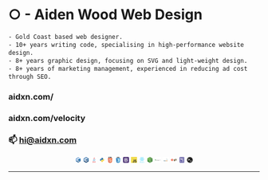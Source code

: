 # ○ - Aiden Wood Web Design
    - Gold Coast based web designer. 
    - 10+ years writing code, specialising in high-performance website design. 
    - 8+ years graphic design, focusing on SVG and light-weight design.
    - 8+ years of marketing management, experienced in reducing ad cost through SEO.

### aidxn.com/

### aidxn.com/velocity

### 📫 hi@aidxn.com

<!---
aidenwood/aidenwood is a ✨ special ✨ repository because its `README.md` (this file) appears on your GitHub profile.
You can click the Preview link to take a look at your changes.
--->

<p align="center">

  <div align="center">
  
  <code><img height="12" src="https://raw.githubusercontent.com/github/explore/80688e429a7d4ef2fca1e82350fe8e3517d3494d/topics/c/c.png"></code> <code><img height="12" src="https://raw.githubusercontent.com/github/explore/80688e429a7d4ef2fca1e82350fe8e3517d3494d/topics/cpp/cpp.png"></code> <code><img height="12" src="https://raw.githubusercontent.com/devicons/devicon/master/icons/java/java-original-wordmark.svg"></code> <code><img height="12" src="https://raw.githubusercontent.com/github/explore/80688e429a7d4ef2fca1e82350fe8e3517d3494d/topics/python/python.png"></code> <code><img height="12" src="https://raw.githubusercontent.com/github/explore/80688e429a7d4ef2fca1e82350fe8e3517d3494d/topics/html/html.png"></code> <code><img height="12" src="https://raw.githubusercontent.com/github/explore/80688e429a7d4ef2fca1e82350fe8e3517d3494d/topics/css/css.png"></code> <code><img height="12" src="https://raw.githubusercontent.com/github/explore/80688e429a7d4ef2fca1e82350fe8e3517d3494d/topics/bootstrap/bootstrap.png"></code> <code><img height="12" src="https://raw.githubusercontent.com/github/explore/80688e429a7d4ef2fca1e82350fe8e3517d3494d/topics/javascript/javascript.png"></code> <code><img height="12" src="https://raw.githubusercontent.com/devicons/devicon/master/icons/react/react-original-wordmark.svg"></code> <code><img height="12" src="https://raw.githubusercontent.com/github/explore/80688e429a7d4ef2fca1e82350fe8e3517d3494d/topics/nodejs/nodejs.png"></code> <code><img height="12" src="https://raw.githubusercontent.com/github/explore/80688e429a7d4ef2fca1e82350fe8e3517d3494d/topics/mongodb/mongodb.png"></code> <code><img height="12" src="https://raw.githubusercontent.com/github/explore/80688e429a7d4ef2fca1e82350fe8e3517d3494d/topics/mysql/mysql.png"></code> <code><img height="12" src="https://raw.githubusercontent.com/github/explore/80688e429a7d4ef2fca1e82350fe8e3517d3494d/topics/git/git.png"></code> <code><img height="12" src="https://raw.githubusercontent.com/devicons/devicon/master/icons/heroku/heroku-plain.svg"></code> <code><img height="12" src="https://raw.githubusercontent.com/github/explore/80688e429a7d4ef2fca1e82350fe8e3517d3494d/topics/terminal/terminal.png"></code>

  </div>
  </p>

---
